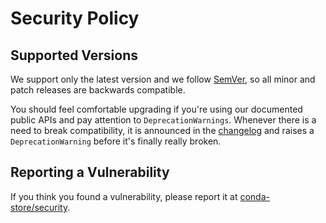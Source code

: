 # Security Policy

## Supported Versions

We support only the latest version and we follow [SemVer](https://semver.org/), so all minor and patch releases are backwards compatible.

You should feel comfortable upgrading if you're using our documented public APIs and pay attention to `DeprecationWarnings`. Whenever there is a need to break compatibility, it is announced in the [changelog](./CHANGELOG.md) and raises a `DeprecationWarning` before it's finally really broken.

## Reporting a Vulnerability

If you think you found a vulnerability, please report it at [conda-store/security](https://github.com/Quansight/conda-store/security).
